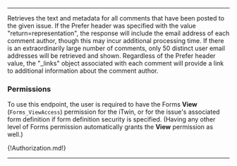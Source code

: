 ---

Retrieves the text and metadata for all comments that have been posted to the given issue. If the Prefer header was specified with the value "return=representation", the response will include the email address of each comment author, though this may incur additional processing time.  If there is an extraordinarily large number of comments, only 50 distinct user email addresses will be retrieved and shown. Regardless of the Prefer header value, the "_links" object associated with each comment will provide a link to additional information about the comment author.

### Permissions

To use this endpoint, the user is required to have the Forms **View** (`Forms_ViewAccess`) permission for the iTwin, or for the issue's associated form definition if form definition security is specified. (Having any other level of Forms permission automatically grants the **View** permission as well.)

{!Authorization.md!}

---